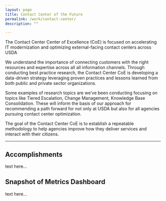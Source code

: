 ```yaml
---
layout: page
title: Contact Center of the Future
permalink: /work/contact-center/
description: ""

---
```


<div class="deck">The Contact Center Center of Excellence (CoE) is focused on accelerating IT modernization and optimizing external-facing contact centers across USDA</div>

We understand the importance of connecting customers with the right resources and expertise across all all information channels. Through conducting best practice research, the Contact Center CoE is developing a data-driven strategy leveraging proven practices and lessons learned from both public and private sector organizations.

Some examples of research topics are we’ve been conducting focusing on topics like Tiered Escalation, Change Management, Knowledge Base Consolidation. These will inform the basis of our approach for recommending a path forward for not only at USDA but also for all agencies pursuing contact center optimization.

The goal of the Contact Center CoE is to establish a repeatable methodology to help agencies improve how they deliver services and interact with their citizens.

---


## Accomplishments
text here...

## Snapshot of Metrics Dashboard
text here...
